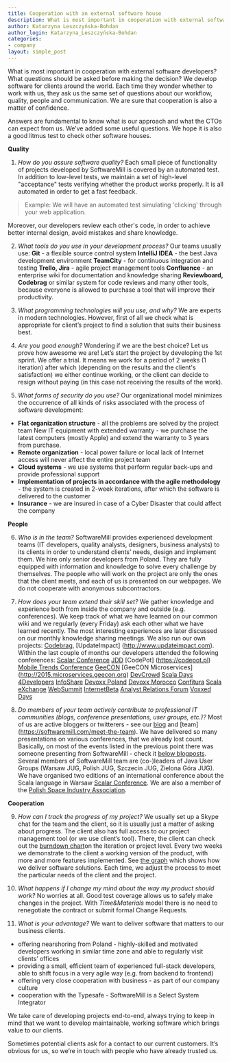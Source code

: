 ```yaml
---
title: Cooperation with an external software house
description: What is most important in cooperation with external software developers?
author: Katarzyna Leszczyńska-Bohdan
author_login: Katarzyna_Leszczyńska-Bohdan
categories:
- company
layout: simple_post
---
```


What is most important in cooperation with external software developers? What questions should be asked before making the decision?
We develop software for clients around the world. Each time they wonder whether to work with us, they ask us the same set of questions about our workflow, quality, people and communication. We are sure that cooperation is also a matter of confidence.

Answers are fundamental to know what is our approach and what the CTOs can expect from us. We’ve added some useful questions. We hope it is also a good litmus test to check other software houses.

**Quality**

1. _How do you assure software quality?_
Each small piece of functionality of projects developed by SoftwareMill is covered by an automated test. In addition to low-level tests, we maintain a set of high-level "acceptance" tests verifying whether the product works properly. It is all automated in order to get a fast feedback.

>Example: We will have an automated test simulating 'clicking' through your web application.

Moreover, our developers review each other's code, in order to achieve better internal design, avoid mistakes and share knowledge.

2. _What tools do you use in your development process?_
Our teams usually use:
**Git** - a flexible source control system
**IntelliJ IDEA** - the best Java development environment
**TeamCity** - for continuous integration and testing
**Trello, Jira** - agile project management tools
**Confluence** - an enterprise wiki for documentation and knowledge sharing
**Reviewboard, Codebrag** or similar system for code reviews
and many other tools, because everyone is allowed to purchase a tool that will improve their productivity.

3. _What programming technologies will you use, and why?_
We are experts in modern technologies. However, first of all we check what is appropriate for client’s project to find a solution that suits their business best.

4. _Are you good enough?_
Wondering if we are the best choice? Let us prove how awesome we are! Let’s start the project by developing the 1st sprint. We offer a trial. It means we work for a period of 2 weeks (1 iteration) after which (depending on the results and the client's satisfaction) we either continue working, or the client can decide to resign without paying (in this case not receiving the results of the work).


5. _What forms of security do you use?_
Our organizational model minimizes the occurrence of all kinds of risks associated with the process of software development:
+ **Flat organization structure** - all the problems are solved by the project team
New IT equipment with extended warranty - we purchase the latest computers (mostly Apple) and extend the warranty to 3 years from purchase.
+ **Remote organization** - local power failure or local lack of Internet access will never affect the entire project team
+ **Cloud systems** - we use systems that perform regular back-ups and provide professional support
+ **Implementation of projects in accordance with the agile methodology** - the system is created in 2-week iterations, after which the software is delivered to the customer
+ **Insurance** - we are insured in case of a Cyber Disaster that could affect the company


**People**

6. _Who is in the team?_
SoftwareMill provides experienced development teams (IT developers, quality analysts, designers, business analysts) to its clients in order to understand clients’ needs, design and implement them.
We hire only senior developers from Poland. They are fully equipped with information and knowledge to solve every challenge by themselves.
The people who will work on the project are only the ones that the client meets, and each of us is presented on our webpages. We do not cooperate with anonymous subcontractors.

7. _How does your team extend their skill set?_
We gather knowledge and experience both from inside the company and outside (e.g. conferences).
We keep track of what we have learned on our common wiki and we regularly
(every Friday) ask each other what we have learned recently. The most interesting experiences are later discussed on our monthly knowledge sharing meetings.
We also run our own projects: [Codebrag](http://codebrag.com), [UpdateImpact] (http://www.updateimpact.com).
Within the last couple of months our developers attended the following conferences:
[Scalar Conference](http://scalar-conf.com)
[JDD](http://15.jdd.org.pl)
[CodePot] (https://codepot.pl)
[Mobile Trends Conference](http://www.2016.mobiletrends.pl)
[GeeCON](http://2015.geecon.org)
[GeeCON Microservices] (http://2015.microservices.geecon.org)
[DevCrowd](http://2015.devcrowd.pl)
[Scala Days](http://scaladays.org)
[4Developers](http://www.4developers.org.pl/pl)
[InfoShare](http://www.infoshare.pl)
[Devoxx Poland](http://devoxx.pl)
[Devoxx Morocco](http://devoxx.ma/en)
[Confitura](http://2015.confitura.pl)
[Scala eXchange](https://skillsmatter.com/conferences/6862-scala-exchange-2015)
[WebSummit](https://websummit.net)
[InternetBeta](http://internetbeta.pl)
[Analyst Relations Forum](http://analystrelationsforum.com)
[Voxxed Days](http://voxxeddays.com/vilnius15)

8. _Do members of your team actively contribute to professional IT communities (blogs, conference presentations, user groups, etc.)?_
Most of us are active bloggers or twitterers - see our [blog](https://softwaremill.com/blog)
and [team] (https://softwaremill.com/meet-the-team).
We have delivered so many presentations on various conferences, that we already lost count. Basically, on most of the events listed in the previous point there was someone presenting from SoftwareMill - check it [below blogposts](http://softwaremill.com/blog).
Several members of SoftwareMill team are (co-)leaders of Java User Groups (Warsaw JUG, Polish JUG, Szczecin JUG, Zielona Góra JUG).
We have organised two editions of an international conference about the Scala language in Warsaw [Scalar Conference](http://scalar-conf.com).
We are also a member of the [Polish Space Industry Association](http://space.biz.pl/main).

**Cooperation**

9. _How can I track the progress of my project?_
We usually set up a Skype chat for the team and the client, so it is usually just a matter of asking about progress.
The client also has full access to our project management tool (or we use client’s tool). There, the client can check out the [burndown chart](http://en.wikipedia.org/wiki/Burn_down_chart)on the iteration or project level. Every two weeks we demonstrate to the client a working version of the product, with more and more features implemented.
See [the graph](https://softwaremill.com/services/) which shows how we deliver software solutions.
Each time, we adjust the process to meet the particular needs of the client and the project.

10. _What happens if I change my mind about the way my product should work?_
No worries at all. Good test coverage allows us to safely make changes in the project.
With _Time&Materials_ model there is no need to renegotiate the contract or submit formal Change Requests.


11. _What is your advantage?_
We want to deliver software that matters to our business clients.
+ offering nearshoring from Poland - highly-skilled and motivated developers working in similar time zone and able to regularly visit clients’ offices
+ providing a small, efficient team of experienced full-stack developers, able to shift focus in a very agile way (e.g. from backend to frontend)
+ offering very close cooperation with business - as part of our company culture
+ cooperation with the Typesafe -  SoftwareMill is a Select System Integrator

We take care of developing projects end-to-end, always trying to keep in mind that we want to develop maintainable, working software which brings value to our clients.

Sometimes potential clients ask for a contact to our current customers. It’s obvious for us, so we’re in touch with people who have already trusted us.
